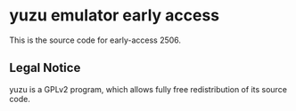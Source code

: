yuzu emulator early access
=============

This is the source code for early-access 2506.

## Legal Notice

yuzu is a GPLv2 program, which allows fully free redistribution of its source code.